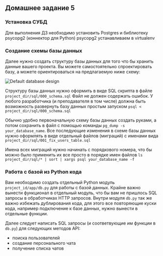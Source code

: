 ## Домашнее задание 5


### Установка СУБД

Для выполнения ДЗ необходимо установить Postgres и библиотеку psycopg2 (коннектор для Python)
psycopg2 устанавливаем в virtualenv

### Создание схемы базы данных

Далее нужно создать структуру базы данных для того что бы хранить данные вашего проекта.
Вы можете самостоятельно спроектировать базу, а можете ориентироваться на предлагаемую ниже схему:

![Default database design](https://raw.githubusercontent.com/mialinx/tt-fullstack/master/spec/database.png)

Структуру базы данных нужно оформить в виде SQL скрипта в файле `project_dir/sql/000_schema.sql`
Файл не должен содержать ошибок. У любого разработчика (и преподавателя в том числе)
должна быть возможность развернуть базу данных простым запуском `psql < project_dir/sql/000_schema.sql`

Обычно удобно первоначальную схему базы данных создать руками, а потом сохранить в файл
с помощью команды `pg_dump -s your_database_name`.  Все последующие изменения в схеме базы
данных нужно оформлять в виде отдельный файлов (миграций) с именами вида `project_dir/sql/001_fix_users_table.sql`

Имена всех миграций нужно начинать с порядкового номера, что бы можно было применить их все просто в порядке 
имен файлов `ls project_dir/sql/* | sort | xargs psql your_database_name -f`

### Работа с базой из Python кода

Вам необходимо создать отдельный Python модуль `project_id/app/db.py` для работы с базой данных.
Крайне важно вынести функционал в отдельный модуль, что бы вам не пришлось SQL запросы в обработчиках HTTP запросов.
Внутри модуля `db.py` так же важно избежать дублирования кода, для этого все повторяющие куски кода,
например подключение к базе данных, нужно вынести в отдельные функции.

Далее следует написать SQL запросы (и соответвующие им функции в `db.py`) для следующих методов API:
- поиска пользователей
- создание персонального чата
- получение списка чатов
